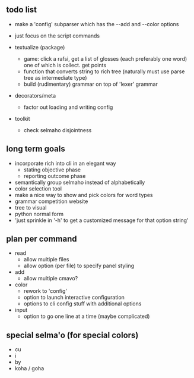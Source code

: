 ## todo list
- make a 'config' subparser which has the --add and --color options 

- just focus on the script commands



- textualize (package)
  - game: click a rafsi, get a list of glosses (each preferably one word) one of which is collect. get points
  - function that converts string to rich tree (naturally must use parse tree as intermediate type)
  - build (rudimentary) grammar on top of 'lexer' grammar

- decorators/meta
  - factor out loading and writing config

- toolkit
  - check selmaho disjointness


## long term goals
- incorporate rich into cli in an elegant way
  - stating objective phase
  - reporting outcome phase
- semantically group selmaho instead of alphabetically
- color selection tool
- make a nice way to show and pick colors for word types
- grammar competition website
- tree to visual
- python normal form
- 'just sprinkle in '-h' to get a customized message for that option string'

## plan per command
 - read
   - allow multiple files
   - allow option (per file) to specify panel styling
 - add
   - allow multiple cmavo?
 - color
   - rework to 'config'
   - option to launch interactive configuration
   - options to cli config stuff with additional options
 - input
   - option to go one line at a time (maybe complicated)



## special selma'o (for special colors)
- cu
- i
- by
- koha / goha
